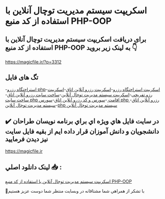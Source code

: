 # اسکریپت سیستم مدیریت توچال آنلاین با استفاده از کد منبع PHP-OOP

## برای دریافت اسکریپت سیستم مدیریت توچال آنلاین با استفاده از کد منبع PHP-OOP به لینک زیر بروید 👇

https://magicfile.ir/?p=3312

## تگ های فایل

-[استراحتگاه رزرو php](https://magicfile.ir/product/%d8%a7%d8%b3%da%a9%d8%b1%db%8c%d9%be%d8%aa%d8%b3%db%8c%d8%b3%d8%aa%d9%85-%d9%85%d8%af%db%8c%d8%b1%db%8c%d8%aa-%d8%aa%d9%88%da%86%d8%a7%d9%84-%d8%a2%d9%86%d9%84%d8%a7%db%8c%d9%86-php-oop/)-[اسکریپت استراحتگاه رزرو](https://magicfile.ir/product/%d8%a7%d8%b3%da%a9%d8%b1%db%8c%d9%be%d8%aa%d8%b3%db%8c%d8%b3%d8%aa%d9%85-%d9%85%d8%af%db%8c%d8%b1%db%8c%d8%aa-%d8%aa%d9%88%da%86%d8%a7%d9%84-%d8%a2%d9%86%d9%84%d8%a7%db%8c%d9%86-php-oop/)-[اسکریپت رزرو آنلاین اتاق](https://magicfile.ir/product/%d8%a7%d8%b3%da%a9%d8%b1%db%8c%d9%be%d8%aa%d8%b3%db%8c%d8%b3%d8%aa%d9%85-%d9%85%d8%af%db%8c%d8%b1%db%8c%d8%aa-%d8%aa%d9%88%da%86%d8%a7%d9%84-%d8%a2%d9%86%d9%84%d8%a7%db%8c%d9%86-php-oop/)-[اسکریپت رزو تفریحی](https://magicfile.ir/product/%d8%a7%d8%b3%da%a9%d8%b1%db%8c%d9%be%d8%aa%d8%b3%db%8c%d8%b3%d8%aa%d9%85-%d9%85%d8%af%db%8c%d8%b1%db%8c%d8%aa-%d8%aa%d9%88%da%86%d8%a7%d9%84-%d8%a2%d9%86%d9%84%d8%a7%db%8c%d9%86-php-oop/)-[اسکریپت سیستم مدیریت توچال آنلاین](https://magicfile.ir/product/%d8%a7%d8%b3%da%a9%d8%b1%db%8c%d9%be%d8%aa%d8%b3%db%8c%d8%b3%d8%aa%d9%85-%d9%85%d8%af%db%8c%d8%b1%db%8c%d8%aa-%d8%aa%d9%88%da%86%d8%a7%d9%84-%d8%a2%d9%86%d9%84%d8%a7%db%8c%d9%86-php-oop/)-[ساخت سایت رزرو آنلاین اتاق](https://magicfile.ir/product/%d8%a7%d8%b3%da%a9%d8%b1%db%8c%d9%be%d8%aa%d8%b3%db%8c%d8%b3%d8%aa%d9%85-%d9%85%d8%af%db%8c%d8%b1%db%8c%d8%aa-%d8%aa%d9%88%da%86%d8%a7%d9%84-%d8%a2%d9%86%d9%84%d8%a7%db%8c%d9%86-php-oop/)-[ساخت سایت php اقامت ](https://magicfile.ir/product/%d8%a7%d8%b3%da%a9%d8%b1%db%8c%d9%be%d8%aa%d8%b3%db%8c%d8%b3%d8%aa%d9%85-%d9%85%d8%af%db%8c%d8%b1%db%8c%d8%aa-%d8%aa%d9%88%da%86%d8%a7%d9%84-%d8%a2%d9%86%d9%84%d8%a7%db%8c%d9%86-php-oop/)-[سورس و کد رزرو آنلاین اتاق](https://magicfile.ir/product/%d8%a7%d8%b3%da%a9%d8%b1%db%8c%d9%be%d8%aa%d8%b3%db%8c%d8%b3%d8%aa%d9%85-%d9%85%d8%af%db%8c%d8%b1%db%8c%d8%aa-%d8%aa%d9%88%da%86%d8%a7%d9%84-%d8%a2%d9%86%d9%84%d8%a7%db%8c%d9%86-php-oop/)-[سورس php رزرو آنلاین اتاق](https://magicfile.ir/product/%d8%a7%d8%b3%da%a9%d8%b1%db%8c%d9%be%d8%aa%d8%b3%db%8c%d8%b3%d8%aa%d9%85-%d9%85%d8%af%db%8c%d8%b1%db%8c%d8%aa-%d8%aa%d9%88%da%86%d8%a7%d9%84-%d8%a2%d9%86%d9%84%d8%a7%db%8c%d9%86-php-oop/)-[سیستم مدیریت توچال آنلاین](https://magicfile.ir/product/%d8%a7%d8%b3%da%a9%d8%b1%db%8c%d9%be%d8%aa%d8%b3%db%8c%d8%b3%d8%aa%d9%85-%d9%85%d8%af%db%8c%d8%b1%db%8c%d8%aa-%d8%aa%d9%88%da%86%d8%a7%d9%84-%d8%a2%d9%86%d9%84%d8%a7%db%8c%d9%86-php-oop/)-[php سیستم مدیریت توچال آنلاین](https://magicfile.ir/product/%d8%a7%d8%b3%da%a9%d8%b1%db%8c%d9%be%d8%aa%d8%b3%db%8c%d8%b3%d8%aa%d9%85-%d9%85%d8%af%db%8c%d8%b1%db%8c%d8%aa-%d8%aa%d9%88%da%86%d8%a7%d9%84-%d8%a2%d9%86%d9%84%d8%a7%db%8c%d9%86-php-oop/)

## ✔️ در سايت فايل هاي ويژه اي براي برنامه نويسان طراحان دانشجويان و دانش آموزان قرار داده ايم از بقيه فايل سايت نيز ديدن فرماييد

https://magicfile.ir


## لينک دانلود اصلي 📥 :

[اسکریپت سیستم مدیریت توچال آنلاین با استفاده از کد منبع PHP-OOP](https://magicfile.ir/product/%d8%a7%d8%b3%da%a9%d8%b1%db%8c%d9%be%d8%aa%d8%b3%db%8c%d8%b3%d8%aa%d9%85-%d9%85%d8%af%db%8c%d8%b1%db%8c%d8%aa-%d8%aa%d9%88%da%86%d8%a7%d9%84-%d8%a2%d9%86%d9%84%d8%a7%db%8c%d9%86-php-oop/) 


🙏با تشکر از همراهي شما مشتاقانه در وبسایت منتظر شما دوست عزیز هستیم


